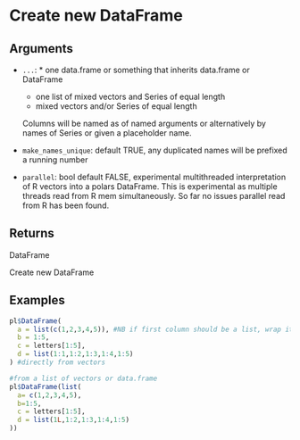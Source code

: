 # Create new DataFrame

## Arguments

- `...`:  * one data.frame or something that inherits data.frame or DataFrame
     * one list of mixed vectors and Series of equal length
     * mixed vectors and/or Series of equal length
    
    Columns will be named as of named arguments or alternatively by names of Series or given a placeholder name.
- `make_names_unique`: default TRUE, any duplicated names will be prefixed a running number
- `parallel`: bool default FALSE, experimental multithreaded interpretation of R vectors into a polars DataFrame. This is experimental as multiple threads read from R mem simultaneously. So far no issues parallel read from R has been found.

## Returns

DataFrame

Create new DataFrame

## Examples

```r
pl$DataFrame(
  a = list(c(1,2,3,4,5)), #NB if first column should be a list, wrap it in a Series
  b = 1:5,
  c = letters[1:5],
  d = list(1:1,1:2,1:3,1:4,1:5)
) #directly from vectors

#from a list of vectors or data.frame
pl$DataFrame(list(
  a= c(1,2,3,4,5),
  b=1:5,
  c = letters[1:5],
  d = list(1L,1:2,1:3,1:4,1:5)
))
```